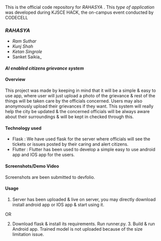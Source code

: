 This is the official code repository for _RAHASYA_ . This _type of application_ was developed during KJSCE HACK, 
the on-campus event conducted by CODECELL
### _RAHASYA_

* _Ram Suthar_
* _Kunj Shah_
* _Ketan Singrole_
* Sanket Saikia_

#### _AI enabled citizens grievance system_


#### Overview

This project was made by keeping in mind that it will be a simple & easy to use app, where user will just upload a photo of the grievance & rest of the things will be
taken care by the officials concerned. Users may also anonymously upload their grievances if they want. This system will really help the city be updated & the concerned
officials will be always aware about their surroundings & will be kept in checked through this.

#### Technology used

* Flask : We have used flask for the server where officials will see the tickets or issues posted by their caring and alert citizens.
* Flutter : Flutter has been used to develop a simple easy to use android app and IOS app for the users. 

#### Screenshots/Demo Video
Screenshots are been submitted to devfolio.


#### Usage

1. Server has been uploaded & live on server, you may directly download install android app or IOS app & start using it.

OR

2. Download flask & install its requirements. Run runner.py. 3. Build & run Android app.
Trained model is not uploaded because of the size limitation issue.
